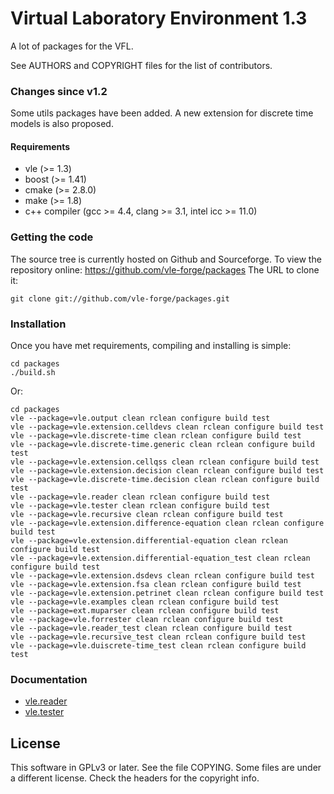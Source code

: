 Virtual Laboratory Environment 1.3
==================================

A lot of packages for the VFL.

See AUTHORS and COPYRIGHT files for the list of contributors.

### Changes since v1.2

Some utils packages have been added.
A new extension for discrete time models is also proposed.

#### Requirements

* vle (>= 1.3)
* boost (>= 1.41)
* cmake (>= 2.8.0)
* make (>= 1.8)
* c++ compiler (gcc >= 4.4, clang >= 3.1, intel icc >= 11.0)

### Getting the code

The source tree is currently hosted on Github and Sourceforge. To view the
repository online: https://github.com/vle-forge/packages The URL to clone it:

    git clone git://github.com/vle-forge/packages.git

### Installation

Once you have met requirements, compiling and installing is simple:

    cd packages
    ./build.sh

Or:

    cd packages
    vle --package=vle.output clean rclean configure build test
    vle --package=vle.extension.celldevs clean rclean configure build test
    vle --package=vle.discrete-time clean rclean configure build test
    vle --package=vle.discrete-time.generic clean rclean configure build test
    vle --package=vle.extension.cellqss clean rclean configure build test
    vle --package=vle.extension.decision clean rclean configure build test
    vle --package=vle.discrete-time.decision clean rclean configure build test
    vle --package=vle.reader clean rclean configure build test
    vle --package=vle.tester clean rclean configure build test
    vle --package=vle.recursive clean rclean configure build test
    vle --package=vle.extension.difference-equation clean rclean configure build test
    vle --package=vle.extension.differential-equation clean rclean configure build test
    vle --package=vle.extension.differential-equation_test clean rclean configure build test
    vle --package=vle.extension.dsdevs clean rclean configure build test
    vle --package=vle.extension.fsa clean rclean configure build test
    vle --package=vle.extension.petrinet clean rclean configure build test
    vle --package=vle.examples clean rclean configure build test
    vle --package=ext.muparser clean rclean configure build test
    vle --package=vle.forrester clean rclean configure build test
    vle --package=vle.reader_test clean rclean configure build test
    vle --package=vle.recursive_test clean rclean configure build test
    vle --package=vle.duiscrete-time_test clean rclean configure build test

### Documentation

* [vle.reader](docs_markdown/vle.reader.md)
* [vle.tester](docs_markdown/vle.tester.md)

## License

This software in GPLv3 or later. See the file COPYING. Some files are under a
different license. Check the headers for the copyright info.
